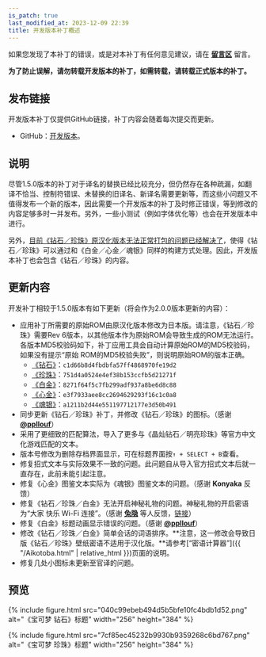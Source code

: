 ```yaml
---
is_patch: true
last_modified_at: 2023-12-09 22:39
title: 开发版本补丁概述
---
```

<div class="alert alert-info" role="alert" style="margin-top: 15px;">
<p>如果您发现了本补丁的错误，或是对本补丁有任何意见建议，请在 <strong><a href="#xz-content-comment" class="alert-link">留言区</a></strong> 留言。</p>
</div>

<div class="alert alert-danger" role="alert">
<p><strong>为了防止误解，请勿转载开发版本的补丁，如需转载，请转载正式版本的补丁。</strong></p>
</div>

## 发布链接
开发版本补丁仅提供GitHub链接，补丁内容会随着每次提交而更新。

- GitHub：[开发版本](https://github.com/Xzonn/PokemonChineseTranslationRevise/releases/tag/dev-pub)。

## 说明
尽管1.5.0版本的补丁对于译名的替换已经比较充分，但仍然存在各种疏漏，如翻译不恰当、控制符错误、未替换的旧译名、新译名需要更新等，而这些小问题又不值得发布一个新的版本，因此需要一个开发版本的补丁及时修正错误，等到修改的内容足够多时一并发布。另外，一些小测试（例如字体优化等）也会在开发版本中进行。

另外，[目前《钻石／珍珠》原汉化版本无法正常打包的问题已经解决了](/posts/Pokemon-DP-Chinese-Localization-Based-on-Pret-Project.html)，使得《钻石／珍珠》可以通过和《白金／心金／魂银》同样的构建方式处理。因此，开发版本补丁也会包含《钻石／珍珠》的内容。

## 更新内容
开发补丁相较于1.5.0版本有如下更新（将会作为2.0.0版本更新的内容）：

- 应用补丁所需要的原始ROM由原汉化版本修改为日本版。请注意，《钻石／珍珠》需要Rev 6版本，以其他版本作为原始ROM会导致生成的ROM无法运行。各版本MD5校验码如下，补丁应用工具会自动计算原始ROM的MD5校验码，如果没有提示“原始 ROM的MD5校验失败”，则说明原始ROM的版本正确。
  - [《钻石》](https://datomatic.no-intro.org/index.php?page=show_record&s=28&n=6641)：`c1d66b8d4fbdbfa57ff4868970fe19d2`
  - [《珍珠》](https://datomatic.no-intro.org/index.php?page=show_record&s=28&n=4929)：`751d4a0524e4ef38b153ccfb5d21271f`
  - [《白金》](https://datomatic.no-intro.org/index.php?page=show_record&s=28&n=2641)：`8271f64f5c7fb299adf937a8be6d8c88`
  - [《心金》](https://datomatic.no-intro.org/index.php?page=show_record&s=28&n=4168)：`e3f7933aee8cc2694629293f16c1c0a8`
  - [《魂银》](https://datomatic.no-intro.org/index.php?page=show_record&s=28&n=4169)：`a1211b2d44e551197712177e3d50b491`
- 同步更新《钻石／珍珠》补丁，并修改《钻石／珍珠》的图标。（感谢 **[@ppllouf](https://github.com/ppllouf)**）
- 采用了更细致的匹配算法，导入了更多与《晶灿钻石／明亮珍珠》等官方中文化游戏匹配的文本。
- 版本号修改为删除存档界面显示，可在标题界面按`↑ + SELECT + B`查看。
- 修复招式文本与实际效果不一致的问题。此问题自从导入官方招式文本后就一直存在，此前未能引起注意。
- 修复《心金》图鉴文本实际为《魂银》图鉴文本的问题。（感谢 **Konyaka** 反馈）
- 修复《钻石／珍珠／白金》无法开启神秘礼物的问题。神秘礼物的开启密语为“大家 快乐 Wi-Fi 连接”。（感谢 **[兔隐](https://tieba.baidu.com/home/main?id=tb.1.b078b4c8.5EUyhmk8zkrkK__di08swQ)** 等人反馈，[链接](https://tieba.baidu.com/p/7213514184)）
- 修复《白金》标题动画显示错误的问题。（感谢 **[@ppllouf](https://github.com/ppllouf)**）
- 修改《钻石／珍珠／白金》简单会话的词语排序。**注意，这一修改会导致日版《钻石／珍珠》壁纸密语不适用于汉化版。**请参考[“密语计算器”]({{ "/Aikotoba.html" | relative_html }})页面的说明。
- 修复几处小图标未更新至官译的问题。

## 预览
{% include figure.html src="040c99ebeb494d5b5bfe10fc4bdb1d52.png" alt="《宝可梦 钻石》标题" width="256" height="384" %}

{% include figure.html src="7cf85ec45232b9930b9359268c6bd767.png" alt="《宝可梦 珍珠》标题" width="256" height="384" %}